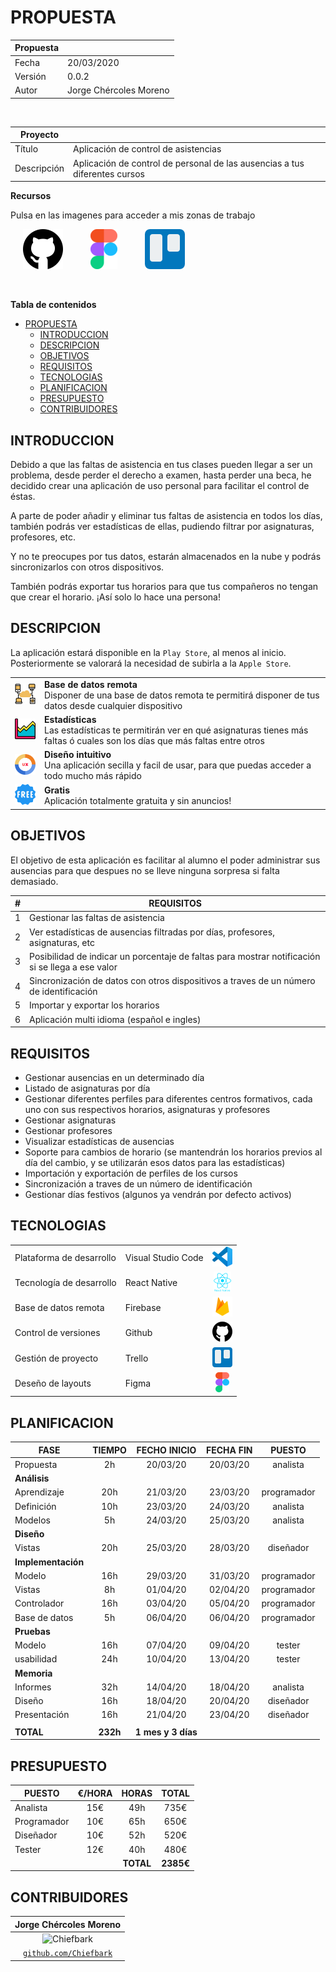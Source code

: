 # PROPUESTA

| Propuesta 	|   |
|-----------	|-  |
| Fecha     	| 20/03/2020  |
| Versión   	| 0.0.2 |
| Autor     	| Jorge Chércoles Moreno  |

<br>

| Proyecto      |  |
|-------------	|- |
| Título        | Aplicación de control de asistencias  |
| Descripción   | Aplicación de control de personal de las ausencias a tus diferentes cursos  |

**Recursos**

Pulsa en las imagenes para acceder a mis zonas de trabajo

<span style="margin: 0 20px;">[![github](./assets/README/github.png)](https://github.com/Chiefbark/TFG)</span>
<span style="margin: 0 20px;">[![figma](./assets/README/figma.png)](https://www.figma.com/file/QYLYZSbAeCGLE2cEa1kam3/designs)</span>
<span style="margin: 0 20px;">[![trello](./assets/README/trello.png)](https://trello.com/b/umjDqcx3/tfg)</span>

<br>

**Tabla de contenidos**
- [PROPUESTA](#propuesta)
  - [INTRODUCCION](#introduccion)
  - [DESCRIPCION](#descripcion)
  - [OBJETIVOS](#objetivos)
  - [REQUISITOS](#requisitos)
  - [TECNOLOGIAS](#tecnologias)
  - [PLANIFICACION](#planificacion)
  - [PRESUPUESTO](#presupuesto)
  - [CONTRIBUIDORES](#contribuidores)

<div style="page-break-after: always;"></div>

## INTRODUCCION

Debido a que las faltas de asistencia en tus clases pueden llegar a ser un problema, desde perder el derecho a examen, hasta perder una beca, he decidido crear una aplicación de uso personal para facilitar el control de éstas.

A parte de poder añadir y eliminar tus faltas de asistencia en todos los días, también podrás ver estadísticas de ellas, pudiendo filtrar por asignaturas, profesores, etc.

Y no te preocupes por tus datos, estarán almacenados en la nube y podrás sincronizarlos con otros dispositivos.

También podrás exportar tus horarios para que tus compañeros no tengan que crear el horario. ¡Así solo lo hace una persona!

<div style="page-break-after: always;"></div>

## DESCRIPCION

La aplicación estará disponible en la `Play Store`, al menos al inicio. Posteriormente se valorará la necesidad de subirla a la `Apple Store`.

|                                                  |                                                                                                                                                |
| ------------------------------------------------ | ---------------------------------------------------------------------------------------------------------------------------------------------- |
| ![database_remote](./assets/README/database_remote.png) | **Base de datos remota** <br> Disponer de una base de datos remota te permitirá disponer de tus datos desde cualquier dispositivo              |
| ![statistics](./assets/README/statistics.png)           | **Estadísticas** <br> Las estadísticas te permitirán ver en qué asignaturas tienes más faltas ó cuales son los días que más faltas entre otros |
| ![ux_ui](./assets/README/ux_ui.png)                     | **Diseño intuitivo** <br> Una aplicación secilla y facil de usar, para que puedas acceder a todo mucho más rápido                              |
| ![free](./assets/README/free.png)                       | **Gratis** <br> Aplicación totalmente gratuita y sin anuncios!                                                                                 |

<div style="page-break-after: always;"></div>

## OBJETIVOS

El objetivo de esta aplicación es facilitar al alumno el poder administrar sus ausencias para que despues no se lleve ninguna sorpresa si falta demasiado.

| #   | REQUISITOS                                                                                       |
| --- | ------------------------------------------------------------------------------------------------ |
| 1   | Gestionar las faltas de asistencia                                                               |
| 2   | Ver estadísticas de ausencias filtradas por días, profesores, asignaturas, etc                   |
| 3   | Posibilidad de indicar un porcentaje de faltas para mostrar notificación si se llega a ese valor |
| 4   | Sincronización de datos con otros dispositivos a traves de un número de identificación           |
| 5   | Importar y exportar los horarios                                                                 |
| 6   | Aplicación multi idioma (español e ingles)                                                       |

<div style="page-break-after: always;"></div>

## REQUISITOS

- Gestionar ausencias en un determinado día
- Listado de asignaturas por día
- Gestionar diferentes perfiles para diferentes centros formativos, cada uno con sus respectivos horarios, asignaturas y profesores
- Gestionar asignaturas
- Gestionar profesores
- Visualizar estadísticas de ausencias
- Soporte para cambios de horario (se mantendrán los horarios previos al día del cambio, y se utilizarán esos datos para las estadísticas)
- Importación y exportación de perfiles de los cursos
- Sincronización a traves de un número de identificación
- Gestionar días festivos (algunos ya vendrán por defecto activos)

<div style="page-break-after: always;"></div>

## TECNOLOGIAS

|            	|   |   |
|-----------	|-  |:-:|
| Plataforma de desarrollo  | Visual Studio Code  | <img src="./assets/README/vscode.png" alt="vscode" style="height: 32px;"> |
| Tecnología de desarrollo  | React Native        | <img src="./assets/README/react_native.png" alt="react_native" style="height: 32px;"> |
| Base de datos remota      | Firebase            | <img src="./assets/README/firebase.png" alt="firebase" style="height: 32px;"> |
| Control de versiones      | Github              | <img src="./assets/README/github.png" alt="github" style="height: 32px;"> |
| Gestión de proyecto       | Trello              | <img src="./assets/README/trello.png" alt="trello" style="height: 32px;"> |
| Deseño de layouts         | Figma               | <img src="./assets/README/figma.png" alt="figma" style="height: 32px;">  |

<div style="page-break-after: always;"></div>

## PLANIFICACION

| FASE                | TIEMPO  | FECHO INICIO | FECHA FIN | PUESTO  |
|-------------------	|:-----:  |:----------:  |:-------:  |:-----:  |
| Propuesta           | 2h  | 20/03/20 | 20/03/20 | analista  |
| **Análisis**        | | | | |
| Aprendizaje         | 20h | 21/03/20 | 23/03/20 | programador |
| Definición          | 10h | 23/03/20 | 24/03/20 | analista |
| Modelos             | 5h  | 24/03/20 | 25/03/20 | analista |
| **Diseño**          | | | | |
| Vistas              | 20h | 25/03/20 | 28/03/20 | diseñador |
| **Implementación**  | | | | |
| Modelo              | 16h | 29/03/20 | 31/03/20 | programador |
| Vistas              | 8h  | 01/04/20 | 02/04/20 | programador |
| Controlador         | 16h | 03/04/20 | 05/04/20 | programador |
| Base de datos       | 5h  | 06/04/20 | 06/04/20 | programador |
| **Pruebas**         | | | | |
| Modelo              | 16h | 07/04/20 | 09/04/20 | tester |
| usabilidad          | 24h | 10/04/20 | 13/04/20 | tester |
| **Memoria**         | | | | |
| Informes            | 32h | 14/04/20 | 18/04/20 | analista |
| Diseño              | 16h | 18/04/20 | 20/04/20 | diseñador |
| Presentación        | 16h | 21/04/20 | 23/04/20 | diseñador |
|                     | | | | |
| **TOTAL**           | **232h** | **1 mes y 3 días** | | |

<div style="page-break-after: always;"></div>

## PRESUPUESTO

| PUESTO      | €/HORA |   HORAS   |   TOTAL   |
| ----------- | :----: | :-------: | :-------: |
| Analista    |  15€   |    49h    |   735€    |
| Programador |  10€   |    65h    |   650€    |
| Diseñador   |  10€   |    52h    |   520€    |
| Tester      |  12€   |    40h    |   480€    |
|             |        | **TOTAL** | **2385€** |

<div style="page-break-after: always;"></div>

## CONTRIBUIDORES

| **Jorge Chércoles Moreno** |
| :-: |
| ![Chiefbark](https://avatars3.githubusercontent.com/u/24280701?s=160&v=2=200) |
| <a href="http://github.com/Chiefbark" target="_blank">`github.com/Chiefbark`</a> |